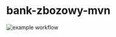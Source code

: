 # bank-zbozowy-mvn
![example workflow](https://github.com/Szaptor/bank-zbozowy-mvn/actions/workflows/ci.yml/badge.svg)
